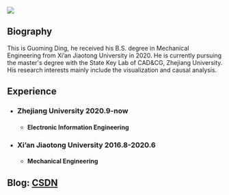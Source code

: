 ![](../icon.jpg)
## Biography

This is Guoming Ding, he received his B.S. degree in Mechanical Engineering from Xi’an Jiaotong University in 2020. He is currently pursuing the master's degree with the State Key Lab of CAD&CG, Zhejiang University. His research interests mainly include the visualization and causal analysis.
## Experience
- ### Zhejiang University 2020.9-now
    - #### Electronic Information Engineering 
- ### Xi’an Jiaotong University 2016.8-2020.6
    - #### Mechanical Engineering 

## Blog: [CSDN](https://blog.csdn.net/qq_37613112)
